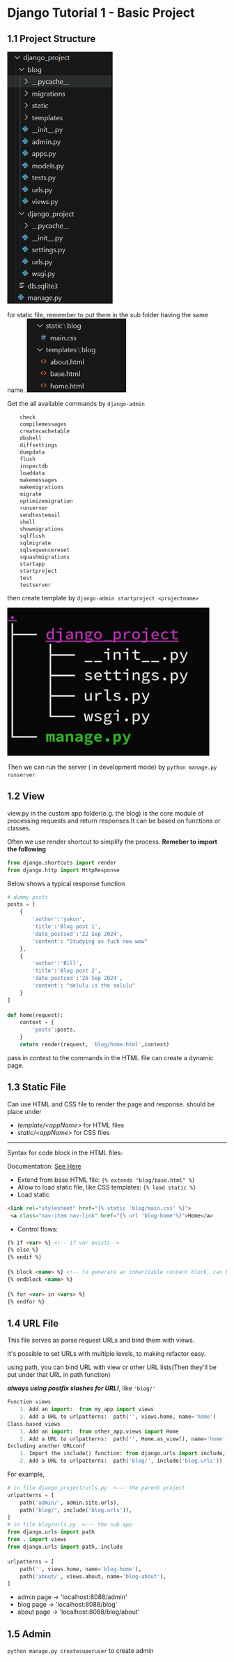 # Django Tutorial 1 - Basic Project

## 1.1 Project Structure
![alt text](img/image.png)

for static file, remember to put them in the sub folder having the same name.
![alt text](img/image-2.png)

Get the all available commands by `django-admin`

```[django]
    check
    compilemessages
    createcachetable
    dbshell
    diffsettings
    dumpdata
    flush
    inspectdb
    loaddata
    makemessages
    makemigrations
    migrate
    optimizemigration
    runserver
    sendtestemail
    shell
    showmigrations
    sqlflush
    sqlmigrate
    sqlsequencereset
    squashmigrations
    startapp
    startproject
    test
    testserver
```

then create template by `django-admin startproject <projectname>`

![alt text](img/image-1.png)

Then we can run the server ( in development mode) by `python manage.py runserver`


## 1.2 View

view.py in the custom app folder(e.g. the blog) is the core module of processing requests and return responses.It can be based on functions or classes.

Often we use render shortcut to simplify the process. **Remeber to import the following**

```python
from django.shortcuts import render
from django.http import HttpResponse
```

Below shows a typical response function
```python
# dummy posts
posts = [
    {
        'author':'yukun',
        'title':'Blog post 1',
        'date_postsed':'22 Sep 2024',
        'content': "Studying as fuck now wow"
    },
    {
        'author':'Bill',
        'title':'Blog post 2',
        'date_postsed':'26 Sep 2024',
        'content': "delulu is the solulu"
    }
]

def home(request):
    context = {
        'posts':posts,
    }
    return render(request, 'blog/home.html',context)
```
pass in context to the commands in the HTML file can create a dynamic page.

## 1.3 Static File
Can use HTML and CSS file to render the page and response.
should be place under 
- *template/\<appName\>* for HTML files
- *static/\<appName\>* for CSS files
-------------
Syntax for code block in the HTML files:

Documentation: [See Here](https://docs.djangoproject.com/en/2.0/ref/templates/builtins/)

- Extend from base HTML file:
`{% extends "blog/base.html" %}`
- Allow to load static file, like CSS templates:
`{% load static %}`
- Load static
```HTML
<link rel="stylesheet" href="{% static 'blog/main.css' %}">
 <a class="nav-item nav-link" href="{% url 'blog-home'%}">Home</a>

```
- Control flows:
```HTML
{% if <var> %} <!-- if var exists-->
{% else %}
{% endif %}

{% block <name> %} <!-- to generate an inheritable content block, can be overwritten in child files with same block name-->
{% endblock <name> %}

{% for <var> in <vars> %}  
{% endfor %}      
```
## 1.4 URL File

This file serves as parse request URLs and bind them with views.

It's possible to set URLs with multiple levels, to making refactor easy.

using path, you can bind URL with view or other URL lists(Then they'll be put under that URL in path function)

***always using postfix slashes for URL!***, like `'blog/'`

```python
Function views
    1. Add an import:  from my_app import views
    2. Add a URL to urlpatterns:  path('', views.home, name='home')
Class-based views
    1. Add an import:  from other_app.views import Home
    2. Add a URL to urlpatterns:  path('', Home.as_view(), name='home')
Including another URLconf
    1. Import the include() function: from django.urls import include, path
    2. Add a URL to urlpatterns:  path('blog/', include('blog.urls'))
```

For example,
```python
# in file django_project/urls.py  <--- the parent project
urlpatterns = [
    path('admin/', admin.site.urls),
    path('blog/', include('blog.urls')),
]
# in file blog/urls.py  <--- the sub app
from django.urls import path
from . import views
from django.urls import path, include

urlpatterns = [
    path('', views.home, name='blog-home'),
    path('about/', views.about, name='blog-about'),
]
```
- admin page -> 'localhost:8088/admin'
- blog page -> 'localhost:8088/blog'
- about page -> 'localhost:8088/blog/about'


## 1.5 Admin

`python manage.py createsuperuser` to create admin